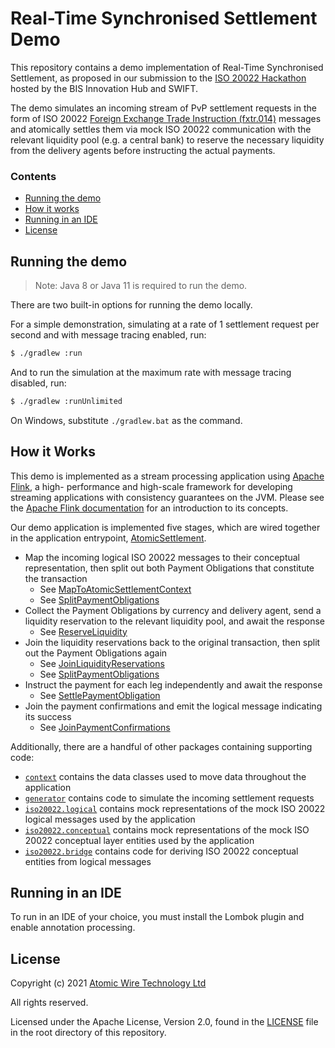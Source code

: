 Real-Time Synchronised Settlement Demo
======================================

This repository contains a demo implementation of Real-Time Synchronised Settlement, as proposed in our submission to
the [ISO 20022 Hackathon](https://iso20022hackathon.hackerearth.com/) hosted by the BIS Innovation Hub and SWIFT.

The demo simulates an incoming stream of PvP settlement requests in the form of ISO 20022 [Foreign Exchange Trade
Instruction (fxtr.014)](https://www.iso20022.org/iso-20022-message-definitions?search=fxtr.014) messages and atomically
settles them via mock ISO 20022 communication with the relevant liquidity pool (e.g. a central bank) to reserve the
necessary liquidity from the delivery agents before instructing the actual payments.


### Contents

* [Running the demo](#running-the-demo)
* [How it works](#how-it-works)
* [Running in an IDE](#running-in-an-ide)
* [License](#license)


Running the demo
----------------

> Note: Java 8 or Java 11 is required to run the demo.

There are two built-in options for running the demo locally.

For a simple demonstration, simulating at a rate of 1 settlement request per second and with message tracing enabled,
run:

```bash
$ ./gradlew :run
```

And to run the simulation at the maximum rate with message tracing disabled, run:

```bash
$ ./gradlew :runUnlimited
```

On Windows, substitute `./gradlew.bat` as the command.


How it Works
------------

This demo is implemented as a stream processing application using [Apache Flink](https://flink.apache.org/), a high-
performance and high-scale framework for developing streaming applications with consistency guarantees on the JVM.
Please see the [Apache Flink documentation](https://flink.apache.org/flink-architecture.html) for an introduction to
its concepts.

Our demo application is implemented five stages, which are wired together in the application entrypoint,
[AtomicSettlement](src/main/java/io/atomicwire/iso20022hackathon/AtomicSettlement.java).

* Map the incoming logical ISO 20022 messages to their conceptual representation, then split out both Payment
  Obligations that constitute the transaction
  * See [MapToAtomicSettlementContext](src/main/java/io/atomicwire/iso20022hackathon/MapToAtomicSettlementContext.java)
  * See [SplitPaymentObligations](src/main/java/io/atomicwire/iso20022hackathon/SplitPaymentObligations.java)
* Collect the Payment Obligations by currency and delivery agent, send a liquidity reservation to the relevant liquidity pool, and await the response
  * See [ReserveLiquidity](src/main/java/io/atomicwire/iso20022hackathon/ReserveLiquidity.java)
* Join the liquidity reservations back to the original transaction, then split out the Payment Obligations again
  * See [JoinLiquidityReservations](src/main/java/io/atomicwire/iso20022hackathon/JoinLiquidityReservations.java)
  * See [SplitPaymentObligations](src/main/java/io/atomicwire/iso20022hackathon/SplitPaymentObligations.java)
* Instruct the payment for each leg independently and await the response
  * See [SettlePaymentObligation](src/main/java/io/atomicwire/iso20022hackathon/SettlePaymentObligation.java)
* Join the payment confirmations and emit the logical message indicating its success
  * See [JoinPaymentConfirmations](src/main/java/io/atomicwire/iso20022hackathon/JoinPaymentConfirmations.java)

Additionally, there are a handful of other packages containing supporting code:

* [`context`](src/main/java/io/atomicwire/iso20022hackathon/context) contains the data classes used to move data
  throughout the application
* [`generator`](src/main/java/io/atomicwire/iso20022hackathon/generator) contains code to simulate the incoming
  settlement requests
* [`iso20022.logical`](src/main/java/io/atomicwire/iso20022hackathon/iso20022/logical) contains mock representations of
  the mock ISO 20022 logical messages used by the application
* [`iso20022.conceptual`](src/main/java/io/atomicwire/iso20022hackathon/iso20022/conceptual) contains mock
  representations of the mock ISO 20022 conceptual layer entities used by the application
* [`iso20022.bridge`](src/main/java/io/atomicwire/iso20022hackathon/iso20022/bridge) contains code for deriving ISO
  20022 conceptual entities from logical messages


Running in an IDE
-----------------

To run in an IDE of your choice, you must install the Lombok plugin and enable annotation processing.


License
-------

Copyright (c) 2021 [Atomic Wire Technology Ltd](https://www.atomicwire.io/)

All rights reserved.

Licensed under the Apache License, Version 2.0, found in the [LICENSE](LICENSE) file in the root directory of this
repository.
